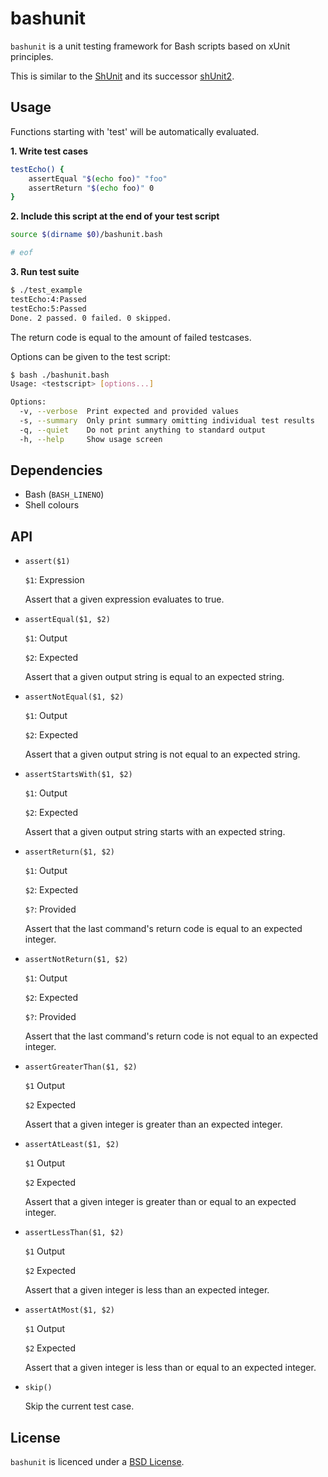 # bashunit

`bashunit` is a unit testing framework for Bash scripts based on xUnit principles.

This is similar to the [ShUnit](http://shunit.sourceforge.net/) and its
successor [shUnit2](https://code.google.com/p/shunit2/).

## Usage

Functions starting with 'test' will be automatically evaluated.

**1. Write test cases**

```bash
testEcho() {
    assertEqual "$(echo foo)" "foo"
    assertReturn "$(echo foo)" 0
}
```

**2. Include this script at the end of your test script**

```bash
source $(dirname $0)/bashunit.bash

# eof
```

**3. Run test suite**

```bash
$ ./test_example
testEcho:4:Passed
testEcho:5:Passed
Done. 2 passed. 0 failed. 0 skipped.
```

The return code is equal to the amount of failed testcases.

Options can be given to the test script:

```bash
$ bash ./bashunit.bash
Usage: <testscript> [options...]

Options:
  -v, --verbose  Print expected and provided values
  -s, --summary  Only print summary omitting individual test results
  -q, --quiet    Do not print anything to standard output
  -h, --help     Show usage screen
```

## Dependencies

* Bash (`BASH_LINENO`)
* Shell colours

## API

* `assert($1)`

    `$1`: Expression

    Assert that a given expression evaluates to true.

* `assertEqual($1, $2)`

    `$1`: Output

    `$2`: Expected

    Assert that a given output string is equal to an expected string.

* `assertNotEqual($1, $2)`

    `$1`: Output

    `$2`: Expected

    Assert that a given output string is not equal to an expected string.

* `assertStartsWith($1, $2)`

    `$1`: Output

    `$2`: Expected

    Assert that a given output string starts with an expected string.

* `assertReturn($1, $2)`

    `$1`: Output

    `$2`: Expected

    `$?`: Provided

    Assert that the last command's return code is equal to an expected integer.

* `assertNotReturn($1, $2)`

    `$1`: Output

    `$2`: Expected

    `$?`: Provided

    Assert that the last command's return code is not equal to an expected
    integer.

* `assertGreaterThan($1, $2)`

    `$1` Output

    `$2` Expected

    Assert that a given integer is greater than an expected integer.

* `assertAtLeast($1, $2)`

    `$1` Output

    `$2` Expected

    Assert that a given integer is greater than or equal to an expected integer.

* `assertLessThan($1, $2)`

    `$1` Output

    `$2` Expected

    Assert that a given integer is less than an expected integer.

* `assertAtMost($1, $2)`

    `$1` Output

    `$2` Expected

    Assert that a given integer is less than or equal to an expected integer.

* `skip()`

    Skip the current test case.

## License

`bashunit` is licenced under a
[BSD License](https://github.com/djui/bashunit/blob/master/LICENSE).
